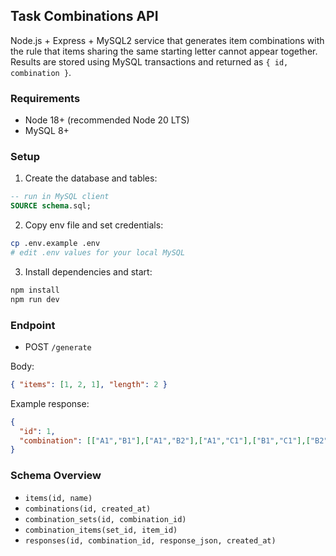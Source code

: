 ## Task Combinations API

Node.js + Express + MySQL2 service that generates item combinations with the rule that items sharing the same starting letter cannot appear together. Results are stored using MySQL transactions and returned as `{ id, combination }`.

### Requirements
- Node 18+ (recommended Node 20 LTS)
- MySQL 8+

### Setup
1. Create the database and tables:
```sql
-- run in MySQL client
SOURCE schema.sql;
```
2. Copy env file and set credentials:
```bash
cp .env.example .env
# edit .env values for your local MySQL
```
3. Install dependencies and start:
```bash
npm install
npm run dev
```

### Endpoint
- POST `/generate`

Body:
```json
{ "items": [1, 2, 1], "length": 2 }
```

Example response:
```json
{
  "id": 1,
  "combination": [["A1","B1"],["A1","B2"],["A1","C1"],["B1","C1"],["B2","C1"]]
}
```

### Schema Overview
- `items(id, name)`
- `combinations(id, created_at)`
- `combination_sets(id, combination_id)`
- `combination_items(set_id, item_id)`
- `responses(id, combination_id, response_json, created_at)`
